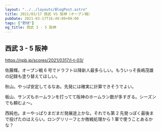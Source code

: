 ```yaml
---
layout: "../../layouts/BlogPost.astro"
title: 2021/03/17 西武 VS 阪神（オープン戦）
pubDate: 2021-03-17T16:49:09+09:00
tags: ["野球"]
og_title: 西武 3 - 5 阪神
---
```


## 西武 3 - 5 阪神

https://npb.jp/scores/2021/0317/l-t-03/

佐藤輝。オープン戦 6 号でドラフト以降新人最多らしい。もういっそ長嶋茂雄の記録も塗り替えてほしい。

秋山。やっぱ安定してるなあ。先発には確実に計算できそうでよい。

板山、サンズもホームランを打ってて阪神のホームラン数が多すぎる。シーズンでも頼むよ～。

西純也。まーやっぱりまだまだ発展途上かな。それでも第 2 先発っぽく最後まで投げたのはえらい。ロングリリーフとか敗戦処理から 1 軍で使うことあるかな？

